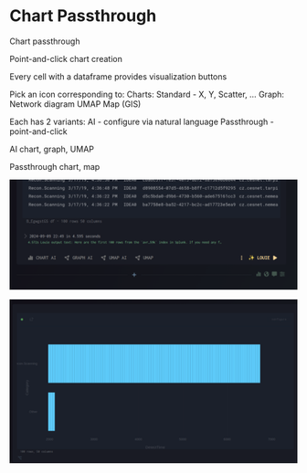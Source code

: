 # Chart Passthrough

Chart passthrough

Point-and-click chart creation

Every cell with a dataframe provides visualization buttons

Pick an icon corresponding to:
Charts: Standard - X, Y, Scatter, …
Graph: Network diagram
UMAP
Map (GIS)

Each has 2 variants:
AI - configure via natural language
Passthrough - point-and-click

AI chart, graph, UMAP

Passthrough chart, map

![Chart Passthrough Interface](./images/user/036_Chart_passthrough_1.png)

![Chart Passthrough Options](./images/user/036_Chart_passthrough_2.png)

